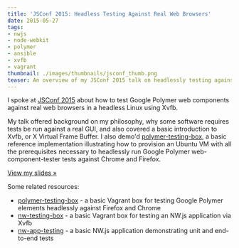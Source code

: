 ```yaml
---
title: 'JSConf 2015: Headless Testing Against Real Web Browsers'
date: 2015-05-27
tags:
- nwjs
- node-webkit
- polymer
- ansible
- xvfb
- vagrant
thumbnail: ./images/thumbnails/jsconf_thumb.png
teaser: An overview of my JSConf 2015 talk on headlessly testing against real web browsers.
---
```


I spoke at [JSConf 2015](http://2015.jsconf.us) about how to test Google Polymer web components against real web browsers in a headless Linux using Xvfb.

My talk offered background on my philosophy, why some software requires tests be run against a real GUI, and also covered a basic introduction to Xvfb, or X Virtual Frame Buffer. I also demo'd [polymer-testing-box](http://github.com/mdb/polymer-testing-box), a basic reference implementation illustrating how to provision an Ubuntu VM with all the prerequisites necessary to headlessly run Google Polymer web-component-tester tests against Chrome and Firefox.

[View my slides &raquo;](http://mdb.github.io/testing-with-xvfb/)

Some related resources:

* [polymer-testing-box](http://github.com/mdb/polymer-testing-box) - a basic Vagrant box for testing Google Polymer elements headlessly against Firefox and Chrome
* [nw-testing-box](http://github.com/mdb/nw-testing-box) - a basic Vagrant box for testing an NW.js application via Xvfb
* [nw-app-testing](http://github.com/mdb/nw-app-testing) - a basic NW.js application demonstrating unit and end-to-end tests
